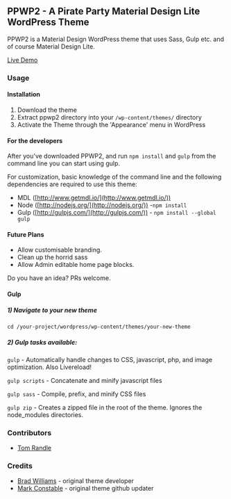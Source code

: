 ## PPWP2 - A Pirate Party Material Design Lite WordPress Theme

PPWP2 is a Material Design WordPress theme that uses Sass, Gulp etc. and of course Material Design Lite. 

[Live Demo](https://pirateparty.org.au)

### Usage

#### Installation

1. Download the theme
2. Extract ppwp2 directory into your `/wp-content/themes/` directory
3. Activate the Theme through the 'Appearance' menu in WordPress

#### For the developers

After you've downloaded PPWP2, and run `npm install` and `gulp` from the command line you can start using gulp.

For customization, basic knowledge of the command line and the following dependencies are required to use this theme:

- MDL ([http://www.getmdl.io/](http://www.getmdl.io/))
- Node ([http://nodejs.org/](http://nodejs.org/)) -`npm install`
- Gulp ([http://gulpjs.com/](http://gulpjs.com/)) - `npm install --global gulp`

#### Future Plans
- Allow customisable branding.
- Clean up the horrid sass
- Allow Admin editable home page blocks.

Do you have an idea? PRs welcome. 

#### Gulp

##### 1) Navigate to your new theme
`cd /your-project/wordpress/wp-content/themes/your-new-theme`

##### 2) Gulp tasks available:

`gulp` - Automatically handle changes to CSS, javascript, php, and image optimization. Also Livereload!

`gulp scripts` - Concatenate and minify javascript files

`gulp sass` - Compile, prefix, and minify CSS files

`gulp zip` - Creates a zipped file in the root of the theme. Ignores the node_modules directories.

### Contributors
- [Tom Randle](https://github.com/Rundll)

### Credits
- [Brad Williams](https://github.com/braginteractive) - original theme developer
- [Mark Constable](https://github.com/markc) - original theme github updater
